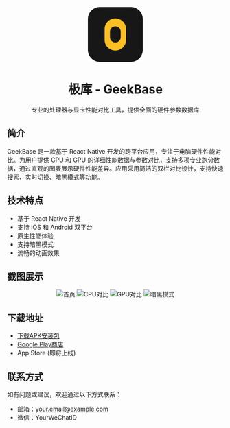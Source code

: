 <div align="center">
  <img src="images/icon.png" width="128" height="128" alt="GeekBase">
  <h1>极库 - GeekBase</h1>
  <p>专业的处理器与显卡性能对比工具，提供全面的硬件参数数据库</p>
</div>

## 简介

GeekBase 是一款基于 React Native 开发的跨平台应用，专注于电脑硬件性能对比。为用户提供 CPU 和 GPU 的详细性能数据与参数对比，支持多项专业跑分数据，通过直观的图表展示硬件性能差异。应用采用简洁的双栏对比设计，支持快速搜索、实时切换、暗黑模式等功能。

## 技术特点

- 基于 React Native 开发
- 支持 iOS 和 Android 双平台
- 原生性能体验
- 支持暗黑模式
- 流畅的动画效果

## 截图展示

<div align="center">
  <img src="images/01.png" width="200" alt="首页">
  <img src="images/02.png" width="200" alt="CPU对比">
  <img src="images/03.png" width="200" alt="GPU对比">
  <img src="images/04.png" width="200" alt="暗黑模式">
</div>

## 下载地址

- [下载APK安装包](https://github.com/yourusername/geekbase/releases/latest/download/app-release.apk)
- [Google Play商店](https://play.google.com/store/apps/details?id=com.geekbase.app)
- App Store (即将上线)

## 联系方式

如有问题或建议，欢迎通过以下方式联系：
- 邮箱：your.email@example.com
- 微信：YourWeChatID